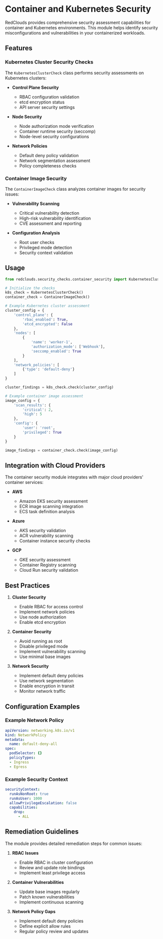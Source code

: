# Container and Kubernetes Security

RedClouds provides comprehensive security assessment capabilities for container and Kubernetes environments. This module helps identify security misconfigurations and vulnerabilities in your containerized workloads.

## Features

### Kubernetes Cluster Security Checks

The `KubernetesClusterCheck` class performs security assessments on Kubernetes clusters:

- **Control Plane Security**
  - RBAC configuration validation
  - etcd encryption status
  - API server security settings

- **Node Security**
  - Node authorization mode verification
  - Container runtime security (seccomp)
  - Node-level security configurations

- **Network Policies**
  - Default deny policy validation
  - Network segmentation assessment
  - Policy completeness checks

### Container Image Security

The `ContainerImageCheck` class analyzes container images for security issues:

- **Vulnerability Scanning**
  - Critical vulnerability detection
  - High-risk vulnerability identification
  - CVE assessment and reporting

- **Configuration Analysis**
  - Root user checks
  - Privileged mode detection
  - Security context validation

## Usage

```python
from redclouds.security_checks.container_security import KubernetesClusterCheck, ContainerImageCheck

# Initialize the checks
k8s_check = KubernetesClusterCheck()
container_check = ContainerImageCheck()

# Example Kubernetes cluster assessment
cluster_config = {
    'control_plane': {
        'rbac_enabled': True,
        'etcd_encrypted': False
    },
    'nodes': [
        {
            'name': 'worker-1',
            'authorization_mode': ['Webhook'],
            'seccomp_enabled': True
        }
    ],
    'network_policies': [
        {'type': 'default-deny'}
    ]
}

cluster_findings = k8s_check.check(cluster_config)

# Example container image assessment
image_config = {
    'scan_results': {
        'critical': 2,
        'high': 5
    },
    'config': {
        'user': 'root',
        'privileged': True
    }
}

image_findings = container_check.check(image_config)
```

## Integration with Cloud Providers

The container security module integrates with major cloud providers' container services:

- **AWS**
  - Amazon EKS security assessment
  - ECR image scanning integration
  - ECS task definition analysis

- **Azure**
  - AKS security validation
  - ACR vulnerability scanning
  - Container instance security checks

- **GCP**
  - GKE security assessment
  - Container Registry scanning
  - Cloud Run security validation

## Best Practices

1. **Cluster Security**
   - Enable RBAC for access control
   - Implement network policies
   - Use node authorization
   - Enable etcd encryption

2. **Container Security**
   - Avoid running as root
   - Disable privileged mode
   - Implement vulnerability scanning
   - Use minimal base images

3. **Network Security**
   - Implement default deny policies
   - Use network segmentation
   - Enable encryption in transit
   - Monitor network traffic

## Configuration Examples

### Example Network Policy

```yaml
apiVersion: networking.k8s.io/v1
kind: NetworkPolicy
metadata:
  name: default-deny-all
spec:
  podSelector: {}
  policyTypes:
  - Ingress
  - Egress
```

### Example Security Context

```yaml
securityContext:
  runAsNonRoot: true
  runAsUser: 1000
  allowPrivilegeEscalation: false
  capabilities:
    drop:
      - ALL
```

## Remediation Guidelines

The module provides detailed remediation steps for common issues:

1. **RBAC Issues**
   - Enable RBAC in cluster configuration
   - Review and update role bindings
   - Implement least privilege access

2. **Container Vulnerabilities**
   - Update base images regularly
   - Patch known vulnerabilities
   - Implement continuous scanning

3. **Network Policy Gaps**
   - Implement default deny policies
   - Define explicit allow rules
   - Regular policy review and updates 
